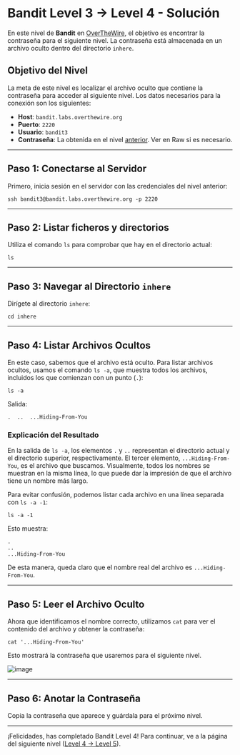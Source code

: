 # Bandit Level 3 -> Level 4 - Solución

En este nivel de **Bandit** en [OverTheWire](https://overthewire.org/wargames/bandit/bandit4.html), el objetivo es encontrar la contraseña para el siguiente nivel. La contraseña está almacenada en un archivo oculto dentro del directorio `inhere`.

## Objetivo del Nivel
La meta de este nivel es localizar el archivo oculto que contiene la contraseña para acceder al siguiente nivel. Los datos necesarios para la conexión son los siguientes:

- **Host**: `bandit.labs.overthewire.org`
- **Puerto**: `2220`
- **Usuario**: `bandit3`
- **Contraseña**: La obtenida en el nivel [anterior](/Bandit3/Readme.md). Ver en Raw si es necesario. <!-- MNk8KNH3Usiio41PRUEoDFPqfxLPlSmx -->

---

## Paso 1: Conectarse al Servidor
Primero, inicia sesión en el servidor con las credenciales del nivel anterior:

```
ssh bandit3@bandit.labs.overthewire.org -p 2220
```

---

## Paso 2: Listar ficheros y directorios
Utiliza el comando `ls` para comprobar que hay en el directorio actual:

```
ls
```

---

## Paso 3: Navegar al Directorio `inhere`
Dirígete al directorio `inhere`:

```
cd inhere
```

---

## Paso 4: Listar Archivos Ocultos
En este caso, sabemos que el archivo está oculto. Para listar archivos ocultos, usamos el comando `ls -a`, que muestra todos los archivos, incluidos los que comienzan con un punto (`.`):

```
ls -a
```

Salida:

```
.  ..  ...Hiding-From-You
```

### Explicación del Resultado
En la salida de `ls -a`, los elementos `.` y `..` representan el directorio actual y el directorio superior, respectivamente. El tercer elemento, `...Hiding-From-You`, es el archivo que buscamos. Visualmente, todos los nombres se muestran en la misma línea, lo que puede dar la impresión de que el archivo tiene un nombre más largo.

Para evitar confusión, podemos listar cada archivo en una línea separada con `ls -a -1`:

```
ls -a -1
```

Esto muestra:

```
.
..
...Hiding-From-You
```

De esta manera, queda claro que el nombre real del archivo es `...Hiding-From-You`.

---

## Paso 5: Leer el Archivo Oculto
Ahora que identificamos el nombre correcto, utilizamos `cat` para ver el contenido del archivo y obtener la contraseña:

```
cat '...Hiding-From-You'
```

Esto mostrará la contraseña que usaremos para el siguiente nivel.

![image](https://github.com/user-attachments/assets/acf5f210-8c3a-4ea1-8d03-228dac5618ef)

---

## Paso 6: Anotar la Contraseña
Copia la contraseña que aparece y guárdala para el próximo nivel.

---

¡Felicidades, has completado Bandit Level 4! Para continuar, ve a la página del siguiente nivel ([Level 4 -> Level 5](/Bandit5/Readme.md)).
